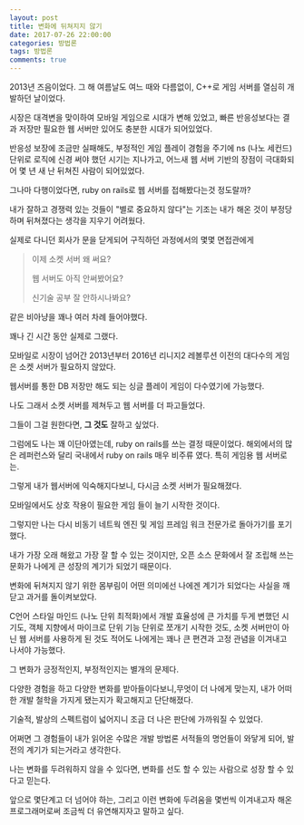 ```yaml
---
layout: post
title: 변화에 뒤쳐지지 않기
date: 2017-07-26 22:00:00
categories: 방법론
tags: 방법론
comments: true
---
```


2013년 즈음이었다. 그 해 여름날도 여느 때와 다름없이, C++로 게임 서버를 열심히 개발하던 날이었다.

시장은 대격변을 맞이하여 모바일 게임으로 시대가 변해 있었고, 빠른 반응성보다는 결과 저장만 필요한 웹 서버만 있어도 충분한 시대가 되어있었다.

반응성 보장에 조금만 실패해도, 부정적인 게임 플레이 경험을 주기에 ns (나노 세컨드) 단위로 로직에 신경 써야 했던 시기는 지나가고, 어느새 웹 서버 기반의 장점이 극대화되어 몇 년 새 난 뒤쳐진 사람이 되어있었다.

그나마 다행이었다면, ruby on rails로 웹 서버를 접해봤다는것 정도랄까?

내가 잘하고 경쟁력 있는 것들이 "별로 중요하지 않다"는 기조는 내가 해온 것이 부정당하며 뒤쳐졌다는 생각을 지우기 어려웠다. 

실제로 다니던 회사가 문을 닫게되어 구직하던 과정에서의 몇몇 면접관에게

>이제 소켓 서버 왜 써요?
>
>웹 서버도 아직 안써봤어요? 
>
>신기술 공부 잘 안하시나봐요?

같은 비아냥을 꽤나 여러 차례 들어야했다.

꽤나 긴 시간 동안 실제로 그랬다. 

모바일로 시장이 넘어간 2013년부터 2016년 리니지2 레볼루션 이전의 대다수의 게임은 소켓 서버가 필요하지 않았다.

웹서버를 통한 DB 저장만 해도 되는 싱글 플레이 게임이 다수였기에 가능했다.

나도 그래서 소켓 서버를 제쳐두고 웹 서버를 더 파고들었다.

그들이 그걸 원한다면, **그 것도** 잘하고 싶었다.

그럼에도 나는 꽤 이단아였는데, ruby on rails를 쓰는 결정 때문이었다. 해외에서의 많은 레퍼런스와 달리 국내에서 ruby on rails 매우 비주류 였다. 특히 게임용 웹 서버로는.

그렇게 내가 웹서버에 익숙해지다보니, 다시금 소켓 서버가 필요해졌다.

모바일에서도 상호 작용이 필요한 게임 들이 늘기 시작한 것이다.

그렇지만 나는 다시 비동기 네트웍 엔진 및 게임 프레임 워크 전문가로 돌아가기를 포기했다.

내가 가장 오래 해왔고 가장 잘 할 수 있는 것이지만, 오픈 소스 문화에서 잘 조립해 쓰는 문화가 나에게 큰 성장의 계기가 되었기 때문이다.

변화에 뒤쳐지지 않기 위한 몸부림이 어떤 의미에선 나에겐 계기가 되었다는 사실을 깨닫고 과거를 돌이켜보았다.

C언어 스타일 마인드 (나노 단위 최적화)에서 개발 효율성에 큰 가치를 두게 변했던 시기도, 객체 지향에서 마이크로 단위 기능 단위로 쪼개기 시작한 것도, 소켓 서버만이 아닌 웹 서버를 사용하게 된 것도 적어도 나에게는 꽤나 큰 편견과 고정 관념을 이겨내고 나서야 가능했다.

그 변화가 긍정적인지, 부정적인지는 별개의 문제다.

다양한 경험을 하고 다양한 변화를 받아들이다보니,무엇이 더 나에게 맞는지, 내가 어떠한 개발 철학을 가지게 됐는지가 확고해지고 단단해졌다.

기술적, 발상의 스펙트럼이 넓어지니 조금 더 나은 판단에 가까워질 수 있었다.

어쩌면 그 경험들이 내가 읽어온 수많은 개발 방법론 서적들의 명언들이 와닿게 되어, 발전의 계기가 되는거라고 생각한다.

나는 변화를 두려워하지 않을 수 있다면, 변화를 선도 할 수 있는 사람으로 성장 할 수 있다고 믿는다.

앞으로 몇단계고 더 넘어야 하는, 그리고 이런 변화에 두려움을 몇번씩 이겨내고자 해온 프로그래머로써 조금씩 더 유연해지자고 말하고 싶다.